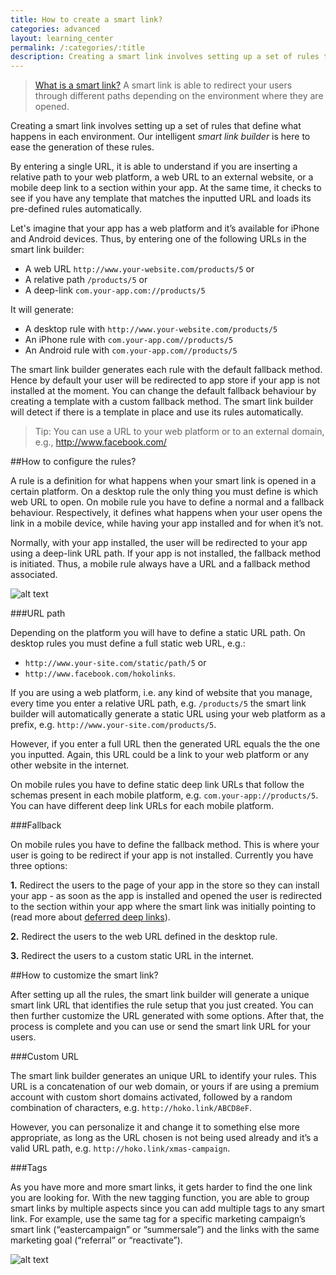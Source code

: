 ```yaml
---
title: How to create a smart link?
categories: advanced
layout: learning_center
permalink: /:categories/:title
description: Creating a smart link involves setting up a set of rules that define what happens in each environment.
---
```


> [What is a smart link?](/what-is-a-smart-link) A smart link is able to redirect your users through different paths depending on the environment where they are opened.

Creating a smart link involves setting up a set of rules that define what happens in each environment. Our intelligent *smart link builder* is here to ease the generation of these rules.

By entering a single URL, it is able to understand if you are inserting a relative path to your web platform, a web URL to an external website, or a mobile deep link to a section within your app. At the same time, it checks to see if you have any template that matches the inputted URL and loads its pre-defined rules automatically.

Let's imagine that your app has a web platform and it’s available for iPhone and Android devices. Thus, by entering one of the following URLs in the smart link builder:

* A web URL `http://www.your-website.com/products/5` or
* A relative path `/products/5` or
* A deep-link `com.your-app.com://products/5`

It will generate:

* A desktop rule with `http://www.your-website.com/products/5`
* An iPhone rule with `com.your-app.com//products/5`
* An Android rule with `com.your-app.com//products/5`

The smart link builder generates each rule with the default fallback method. Hence by default your user will be redirected to app store if your app is not installed at the moment. You can change the default fallback behaviour by creating a template with a custom fallback method. The smart link builder will detect if there is a template in place and use its rules automatically.

> Tip: You can use a URL to your web platform or to an external domain, e.g., http://www.facebook.com/

##How to configure the rules?

A rule is a definition for what happens when your smart link is opened in a certain platform. On a desktop rule the only thing you must define is which web URL to open. On mobile rule you have to define a normal and a fallback behaviour. Respectively, it defines what happens when your user opens the link in a mobile device, while having your app installed and for when it’s not.

Normally, with your app installed, the user will be redirected to your app using a deep-link URL path. If your app is not installed, the fallback method is initiated. Thus, a mobile rule always have a URL and a fallback method associated.

![alt text](http://blog.hokolinks.com/content/images/2015/05/deeplinkingprocess3-1.png "How smart links work.")


###URL path

Depending on the platform you will have to define a static URL path. On desktop rules you must define a full static web URL, e.g.:

* `http://www.your-site.com/static/path/5` or
* `http://www.facebook.com/hokolinks`.

If you are using a web platform, i.e. any kind of website that you manage, every time you enter a relative URL path, e.g. `/products/5` the smart link builder will automatically generate a static URL using your web platform as a prefix, e.g. `http://www.your-site.com/products/5`.

However, if you enter a full URL then the generated URL equals the the one you inputted. Again, this URL could be a link to your web platform or any other website in the internet.

On mobile rules you have to define static deep link URLs that follow the schemas present in each mobile platform, e.g. `com.your-app://products/5`. You can have different deep link URLs for each mobile platform.

###Fallback

On mobile rules you have to define the fallback method. This is where your user is going to be redirect if your app is not installed. Currently you have three options:

**1.** Redirect the users to the page of your app in the store so they can install your app - as soon as the app is installed and opened the user is redirected to the section within your app where the smart link was initially pointing to (read more about [deferred deep links](/basic/what-is-a-deferred-deep-link/)).

**2.** Redirect the users to the web URL defined in the desktop rule.

**3.** Redirect the users to a custom static URL in the internet.

##How to customize the smart link?

After setting up all the rules, the smart link builder will generate a unique smart link URL that identifies the rule setup that you just created. You can then further customize the URL generated with some options. After that, the process is complete and you can use or send the smart link URL for your users.

###Custom URL

The smart link builder generates an unique URL to identify your rules. This URL is a concatenation of our web domain, or yours if are using a premium account with custom short domains activated, followed by a random combination of characters, e.g. `http://hoko.link/ABCD8eF`.

However, you can personalize it and change it to something else more appropriate, as long as the URL chosen is not being used already and it’s a valid URL path, e.g. `http://hoko.link/xmas-campaign`.

###Tags

As you have more and more smart links, it gets harder to find the one link you are looking for. With the new tagging function, you are able to group smart links by multiple aspects since you can add multiple tags to any smart link. For example, use the same tag for a specific marketing campaign’s smart link (“eastercampaign” or “summersale”) and the links with the same marketing goal (“referral” or “reactivate”).

![alt text](http://i.imgur.com/EsDYhrn.jpg "Smart links with tags.")





